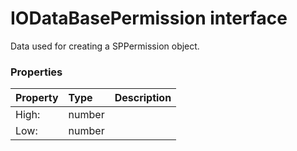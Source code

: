 # IODataBasePermission interface

Data used for creating a SPPermission object.



### Properties

| Property	   | Type	| Description|
|:-------------|:-------|:-----------|
|High:      | number |  |
|Low:      | number |  |




